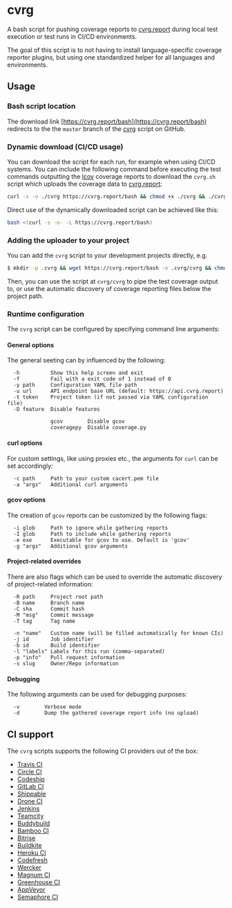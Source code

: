 # cvrg

A bash script for pushing coverage reports to [cvrg.report](https:/cvrg.report/) during local test execution or test runs in CI/CD environments.

The goal of this script is to not having to install language-specific coverage reporter plugins, but using one standardized helper for all languages and environments.

## Usage

### Bash script location

The download link [https://cvrg.report/bash](https://cvrg.report/bash) redirects to the the `master` branch of the [cvrg](https://raw.githubusercontent.com/cvrg-report/cvrg/master/cvrg) script on GitHub. 

### Dynamic download (CI/CD usage)

You can download the script for each run, for example when using CI/CD systems. You can include the following command before executing the test commands outputting the [lcov]() coverage reports to download the `cvrg.sh` script which uploads the coverage data to [cvrg.report](https:/cvrg.report/):

```bash
curl -s -o ./cvrg https://cvrg.report/bash && chmod +x ./cvrg && ./cvrg
```

Direct use of the dynamically downloaded script can be achieved like this: 

```bash
bash <(curl -s -o- -L https://cvrg.report/bash)
```

### Adding the uploader to your project

You can add the `cvrg` script to your development projects directly, e.g. 

```bash
$ mkdir -p .cvrg && wget https://cvrg.report/bash -o .cvrg/cvrg && chmod +x .cvrg/cvrg
```

Then, you can use the script at `cvrg/cvrg` to pipe the test coverage output to, or use the automatic discovery of coverage reporting files below the project path.  

### Runtime configuration

The `cvrg` script can be configured by specifying command line arguments:

#### General options

The general seeting can by influenced by the following:

```text
  -h          Show this help screen and exit
  -f          Fail with a exit code of 1 instead of 0
  -y path     Configuration YAML file path
  -u url      API endpoint base URL (default: https://api.cvrg.report)
  -t token    Project token (if not passed via YAML configuration file)
  -D feature  Disable features
  
              gcov        Disable gcov
              coveragepy  Disable coverage.py
```

#### curl options

For custom settings, like using proxies etc., the arguments for `curl` can be set accordingly:

```text
  -c path     Path to your custom cacert.pem file
  -a "args"   Additional curl arguments
```

#### gcov options

The creation of `gcov` reports can be customized by the following flags:

```text
  -i glob     Path to ignore while gathering reports
  -I glob     Path to include while gathering reports
  -e exe      Executable for gcov to use. Default is 'gcov'
  -g "args"   Additional gcov arguments
```

#### Project-related overrides

There are also flags which can be used to override the automatic discovery of project-related information:

```text
  -R path     Project root path
  -B name     Branch name
  -C sha      Commit hash
  -M "msg"    Commit message
  -T tag      Tag name
  
  -n "name"   Custom name (will be filled automatically for known CIs)
  -j id       Job identifier
  -b id       Build identifier
  -l "labels" Labels for this run (comma-separated)
  -p "info"   Pull request information
  -s slug     Owner/Repo information
```

#### Debugging

The following arguments can be used for debugging purposes:

```text
  -v        Verbose mode
  -d        Dump the gathered coverage report info (no upload)
```

## CI support

The `cvrg` scripts supports the following CI providers out of the box:

* [Travis CI](http://www.travis-ci.org)
* [Circle CI](http://www.circleci.com)
* [Codeship](http://www.codeship.com)
* [GitLab CI](https://about.gitlab.com/gitlab-ci/)
* [Shippable](http://www.shippable.com)
* [Drone CI](https://drone.io/)
* [Jenkins](https://jenkins.io/)
* [Teamcity](https://www.jetbrains.com/teamcity/)
* [Buddybuild](https://www.buddybuild.com/)
* [Bamboo CI](https://www.atlassian.com/software/bamboo)
* [Bitrise](https://www.bitrise.io/)
* [Buildkite](https://buildkite.com/)
* [Heroku CI](https://www.heroku.com/continuous-integration)
* [Codefresh](https://codefresh.io/)
* [Wercker](http://www.wercker.com/)
* [Magnum CI](https://magnum-ci.com/)
* [Greenhouse CI](https://nevercode.io/)
* [AppVeyor](https://www.appveyor.com/)
* [Semaphore CI](https://semaphoreci.com/)
